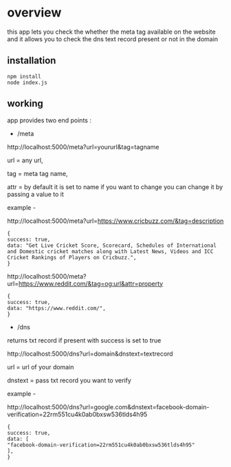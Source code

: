 # overview

this app lets you check the whether the meta tag available on the website and it allows you to check the dns text record present or not in the domain

## installation

```
npm install
node index.js
```

## working

app provides two end points :

- /meta

http://localhost:5000/meta?url=yoururl&tag=tagname

url = any url,

tag = meta tag name,

attr = by default it is set to name if you want to change you can change it by passing a value to it

example -

http://localhost:5000/meta?url=https://www.cricbuzz.com/&tag=description

```
{
success: true,
data: "Get Live Cricket Score, Scorecard, Schedules of International and Domestic cricket matches along with Latest News, Videos and ICC Cricket Rankings of Players on Cricbuzz.",
}
```

http://localhost:5000/meta?url=https://www.reddit.com/&tag=og:url&attr=property

```
{
success: true,
data: "https://www.reddit.com/",
}
```

- /dns

returns txt record if present with success is set to true

http://localhost:5000/dns?url=domain&dnstext=textrecord

url = url of your domain

dnstext = pass txt record you want to verify

example -

http://localhost:5000/dns?url=google.com&dnstext=facebook-domain-verification=22rm551cu4k0ab0bxsw536tlds4h95

```
{
success: true,
data: [
"facebook-domain-verification=22rm551cu4k0ab0bxsw536tlds4h95"
],
}
```
